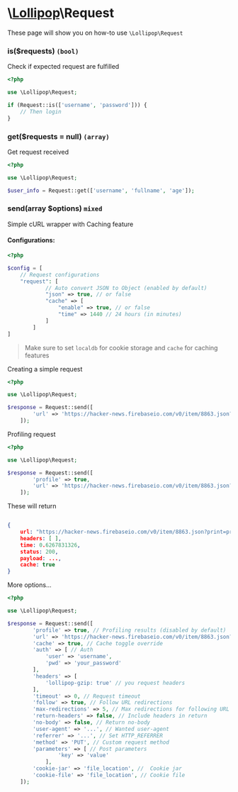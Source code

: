 # \\[Lollipop](https://github.com/jabernardo/lollipop-php)\Request

These page will show you on how-to use ```\Lollipop\Request``` 

### is($requests) ```(bool)```
Check if expected request are fulfilled

```php
<?php

use \Lollipop\Request;

if (Request::is(['username', 'password'])) {
    // Then login
}


```

### get($requests = null) ```(array)```
Get request received

```php
<?php

use \Lollipop\Request;

$user_info = Request::get(['username', 'fullname', 'age']);

```

### send(array $options) ```mixed```
Simple cURL wrapper with Caching feature

#### Configurations:
```php
<?php

$config = [
    // Request configurations
    "request": [
            // Auto convert JSON to Object (enabled by default)
            "json" => true, // or false
            "cache" => [
                "enable" => true, // or false
                "time" => 1440 // 24 hours (in minutes)
            ]
        ]
]

```
> Make sure to set `localdb` for cookie storage
> and `cache` for caching features

Creating a simple request

```php
<?php

use \Lollipop\Request;

$response = Request::send([
        'url' => 'https://hacker-news.firebaseio.com/v0/item/8863.json?print=pretty'
    ]);

```

Profiling request

```php
<?php

use \Lollipop\Request;

$response = Request::send([
        'profile' => true,
        'url' => 'https://hacker-news.firebaseio.com/v0/item/8863.json?print=pretty'
    ]);

```
These will return

```json

{
    url: "https://hacker-news.firebaseio.com/v0/item/8863.json?print=pretty",
    headers: [ ],
    time: 0.6267831326,
    status: 200,
    payload: ...,
    cache: true
}

```

More options...

```php
<?php

use \Lollipop\Request;

$response = Request::send([
        'profile' => true, // Profiling results (disabled by default)
        'url' => 'https://hacker-news.firebaseio.com/v0/item/8863.json?print=pretty',
        'cache' => true, // Cache toggle override
        'auth' => [ // Auth
            'user' => 'username',
            'pwd' => 'your_password'
        ],
        'headers' => [
            'lollipop-gzip: true' // you request headers
        ],
        'timeout' => 0, // Request timeout
        'follow' => true, // Follow URL redirections
        'max-redirections' => 5, // Max redirections for following URL
        'return-headers' => false, // Include headers in return
        'no-body' => false, // Return no-body
        'user-agent' => '...', // Wanted user-agent
        'referrer' => '...', // Set HTTP_REFERRER
        'method' => 'PUT', // Custom request method
        'parameters' => [ // Post parameters
                'key' => 'value'
            ],
        'cookie-jar' => 'file_location', //  Cookie jar
        'cookie-file' => 'file_location', // Cookie file
    ]);

```

